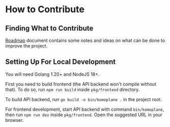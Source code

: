 # How to Contribute

## Finding What to Contribute

[Roadmap](Roadmap.md) document contains some notes and ideas on what can be done to improve the project.

## Setting Up For Local Development

You will need Golang 1.20+ and NodeJS 18+.

First you need to build frontend (the API backend won't compile without that). To do so, run `npm run build` inside `pkg/frontend` directory.

To build API backend, run `go build -o bin/komoplane .` in the project root.

For frontend development, start API backend with command `bin/komoplane`, then run `npm run dev` inside `pkg/frontend`. Open the suggested URL in your browser.